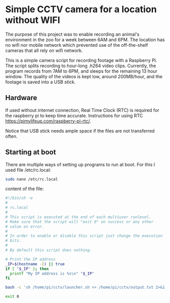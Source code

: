 # Simple CCTV camera for a location without WIFI

The purpose of this project was to enable recording an animal's environment in the zoo for a week between 6AM and 6PM. The location has no wifi nor mobile network which prevented use of the off-the-shelf cameras that all rely on wifi network.

This is a simple camera script for recording footage with a Raspberry Pi. The script splits recording to hour-long .h264 video clips. Currently, the  program records from 7AM to 6PM, and sleeps for the remaining 13 hour window. The quality of the videos is kept low, around 200MB/hour, and the footage is saved into a USB stick.

## Hardware

If used without internet connection, Real Time Clock (RTC) is required for the raspberry pi to keep time accurate. Instructions for using RTC https://pimylifeup.com/raspberry-pi-rtc/.

Notice that USB stick needs ample space if the files are not transferred often.

## Starting at boot

There are multiple ways of setting up programs to run at boot. For this I used file /etc/rc.local:

```bash
sudo nano /etc/rc.local
```

content of the file:

```bash
#!/bin/sh -e
#
# rc.local
#
# This script is executed at the end of each multiuser runlevel.
# Make sure that the script will "exit 0" on success or any other
# value on error.
#
# In order to enable or disable this script just change the execution
# bits.
#
# By default this script does nothing.

# Print the IP address
_IP=$(hostname -I) || true
if [ "$_IP" ]; then
  printf "My IP address is %s\n" "$_IP"
fi

bash -c 'sh /home/pi/cctv/launcher.sh >> /home/pi/cctv/output.txt 2>&1' &

exit 0
```
